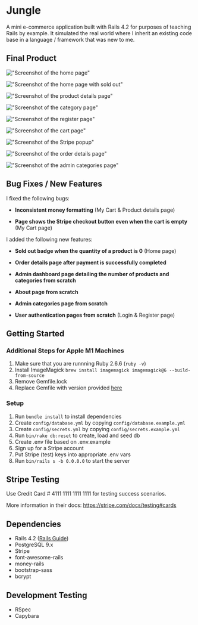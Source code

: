 # Jungle

A mini e-commerce application built with Rails 4.2 for purposes of teaching Rails by example. It simulated the real world where I inherit an existing code base in a language / framework that was new to me.

## Final Product

!["Screenshot of the home page"](https://github.com/timothy-chan2/jungle-rails/blob/master/docs/home-page.png?raw=true)

!["Screenshot of the home page with sold out"](https://github.com/timothy-chan2/jungle-rails/blob/master/docs/sold-out.png?raw=true)

!["Screenshot of the product details page"](https://github.com/timothy-chan2/jungle-rails/blob/master/docs/products-bed.png?raw=true)

!["Screenshot of the category page"](https://github.com/timothy-chan2/jungle-rails/blob/master/docs/categories-apparel.png?raw=true)

!["Screenshot of the register page"](https://github.com/timothy-chan2/jungle-rails/blob/master/docs/register.png?raw=true)

!["Screenshot of the cart page"](https://github.com/timothy-chan2/jungle-rails/blob/master/docs/cart.png?raw=true)

!["Screenshot of the Stripe popup"](https://github.com/timothy-chan2/jungle-rails/blob/master/docs/orders-stripe.png?raw=true)

!["Screenshot of the order details page"](https://github.com/timothy-chan2/jungle-rails/blob/master/docs/orders-summary.png?raw=true)

!["Screenshot of the admin categories page"](https://github.com/timothy-chan2/jungle-rails/blob/master/docs/categories-admin.png?raw=true)

## Bug Fixes / New Features

I fixed the following bugs:

- **Inconsistent money formatting** (My Cart & Product details page)
  
- **Page shows the Stripe checkout button even when the cart is empty** (My Cart page)

I added the following new features:

- **Sold out badge when the quantity of a product is 0** (Home page)

- **Order details page after payment is successfully completed**

- **Admin dashboard page detailing the number of products and categories from scratch**

- **About page from scratch**

- **Admin categories page from scratch**

- **User authentication pages from scratch** (Login & Register page)

## Getting Started

### Additional Steps for Apple M1 Machines

1. Make sure that you are runnning Ruby 2.6.6 (`ruby -v`)
1. Install ImageMagick `brew install imagemagick imagemagick@6 --build-from-source`
2. Remove Gemfile.lock
3. Replace Gemfile with version provided [here](https://gist.githubusercontent.com/FrancisBourgouin/831795ae12c4704687a0c2496d91a727/raw/ce8e2104f725f43e56650d404169c7b11c33a5c5/Gemfile)

### Setup

1. Run `bundle install` to install dependencies
2. Create `config/database.yml` by copying `config/database.example.yml`
3. Create `config/secrets.yml` by copying `config/secrets.example.yml`
4. Run `bin/rake db:reset` to create, load and seed db
5. Create .env file based on .env.example
6. Sign up for a Stripe account
7. Put Stripe (test) keys into appropriate .env vars
8. Run `bin/rails s -b 0.0.0.0` to start the server

## Stripe Testing

Use Credit Card # 4111 1111 1111 1111 for testing success scenarios.

More information in their docs: <https://stripe.com/docs/testing#cards>

## Dependencies

* Rails 4.2 ([Rails Guide](http://guides.rubyonrails.org/v4.2/))
* PostgreSQL 9.x
* Stripe
* font-awesome-rails
* money-rails
* bootstrap-sass
* bcrypt

## Development Testing

- RSpec
- Capybara
